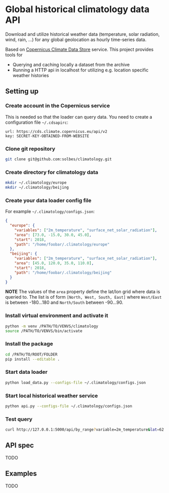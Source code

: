 # Global historical climatology data API

Download and utilize historical weather data (temperature, solar radiation, wind, rain, ...) for any global geolocation as hourly time-series data.

Based on [Copernicus Climate Data Store](https://cds.climate.copernicus.eu) service. This project provides tools for

- Querying and caching locally a dataset from the archive
- Running a HTTP api in localhost for utilizing e.g. location specific weather histories

## Setting up

### Create account in the Copernicus service
This is needed so that the loader can query data. You need to create a
configuration file `~/.cdsapirc`:

``` text
url: https://cds.climate.copernicus.eu/api/v2
key: SECRET-KEY-OBTAINED-FROM-WEBSITE
```

### Clone git repository

``` bash
git clone git@github.com:solbes/climatology.git
```

### Create directory for climatology data

```bash
mkdir ~/.climatology/europe
mkdir ~/.climatology/beijing
```


### Create your data loader config file 

For example `~/.climatology/configs.json`:

```json
{
  "europe": {
    "variables": ["2m_temperature", "surface_net_solar_radiation"],
    "area": [73.0, -15.0, 30.0, 45.0],
    "start": 2018,
    "path": "/home/foobar/.climatology/europe"
  },
  "beijing": {
    "variables": ["2m_temperature", "surface_net_solar_radiation"],
    "area": [45.0, 120.0, 35.0, 110.0],
    "start": 2018,
    "path": "/home/foobar/.climatology/beijing"
  }
}
```

**NOTE** The values of the `area` property define the lat/lon grid where data is
queried to. The list is of form `[North, West, South, East]` where `West/East` is between -180...180 and `North/South` between -90...90.

### Install virtual environment and activate it

``` bash
python -m venv /PATH/TO/VENVS/climatology
source /PATH/TO/VENVS/bin/activate
```
### Install the package ###

``` bash
cd /PATH/TO/ROOT/FOLDER
pip install --editable .
```

### Start data loader
```bash
python load_data.py --configs-file ~/.climatology/configs.json
```

### Start local historical weather service

``` bash
python api.py --configs-file ~/.climatology/configs.json
```

### Test query

``` bash
curl http://127.0.0.1:5000/api/by_range?variable=2m_temperature&lat=62.0&lon=22.5&start=2021-01-01
```

## API spec

TODO

## Examples

TODO


